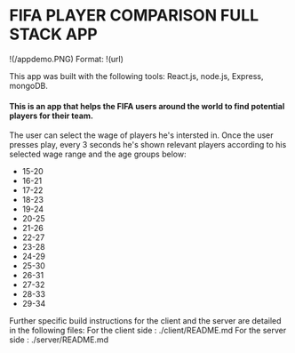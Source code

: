 # FIFA PLAYER COMPARISON FULL STACK APP 

!(/appdemo.PNG)
Format: !(url)

This app was built with the following tools:
React.js, node.js, Express, mongoDB.

#### This is an app that helps the FIFA users around the world to find potential players for their team.
The user can select the wage of players he's intersted in.
Once the user presses play, every 3 seconds he's shown relevant players according to his selected wage range and the age groups below:
* 15-20
* 16-21
* 17-22
* 18-23
* 19-24
* 20-25
* 21-26
* 22-27
* 23-28
* 24-29
* 25-30
* 26-31
* 27-32
* 28-33
* 29-34
 
Further specific build instructions for the client and the server are detailed in the following files:
For the client side : ./client/README.md
For the server side : ./server/README.md
